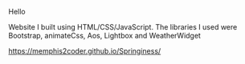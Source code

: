 Hello

Website I built using HTML/CSS/JavaScript. The libraries I used were Bootstrap, animateCss, Aos, Lightbox and WeatherWidget

https://memphis2coder.github.io/Springiness/
